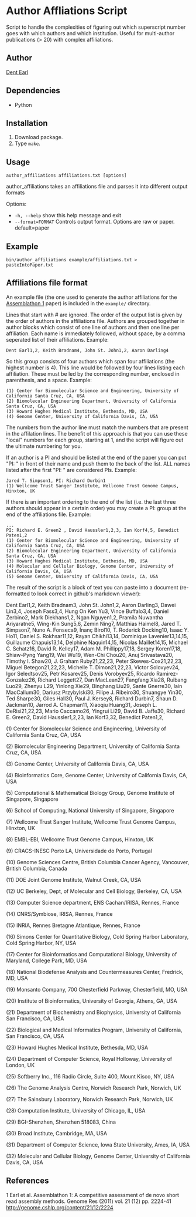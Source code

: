 # Author Affliations Script
Script to handle the complexities of figuring out which superscript number goes with which authors and which institution. Useful for multi-author publications (> 20) with complex affiliations.

## Author
[Dent Earl](https://github.com/dentearl/)

## Dependencies
* Python

## Installation
1. Download package.
2. Type <code>make</code>.

## Usage
<code>author_affiliations affiliations.txt [options]</code>

author_affiliations takes an affiliations file and parses it into different output formats

Options:

* <code>-h, --help</code>        show this help message and exit
* <code>--format=FORMAT</code>   Controls output format. Options are raw or paper. default=paper

## Example
<code>bin/author_affiliations example/affiliations.txt > pasteIntoPaper.txt</code>

## Affiliations file format

An example file (the one used to generate the author affiliations for the [Assemblathon 1](http://genome.cshlp.org/content/21/12/2224) paper) is included in the <code>example/</code> directory.

Lines that start with # are ignored. The order of the output list is given by the order of authors in the affiliations file. Authors are grouped together in author blocks which consist of one line of authors and then one line per affiliation. Each name is immediately followed, without space, by a comma seperated list of their affiliations. Example:

    Dent Earl1,2, Keith Bradnam4, John St. John1,2, Aaron Darling4

So this group consists of four authors which span four affiliations (the highest number is 4). This line would be followed by four lines listing each affiliation. These must be led by the corresponding number, enclosed in parenthesis, and a space. Example:

    (1) Center for Biomolecular Science and Engineering, University of California Santa Cruz, CA, USA
    (2) Biomolecular Engineering Department, University of California Santa Cruz, CA, USA
    (3) Howard Hughes Medical Institute, Bethesda, MD, USA
    (4) Genome Center, University of California Davis, CA, USA

The numbers from the author line must match the numbers that are present in the affilation lines. The benefit of this approach is that you can use these "local" numbers for each group, starting at 1, and the script will figure out the ultimate numbering for you.

If an author is a PI and should be listed at the end of the paper you can put "PI: " in front of their name and push them to the back of the list. ALL names listed after the first "PI: " are considered PIs. Example:

    Jared T. Simpson1, PI: Richard Durbin1
    (1) Wellcome Trust Sanger Institute, Wellcome Trust Genome Campus, Hinxton, UK

If there is an important ordering to the end of the list (i.e. the last three authors should appear in a certain order) you may create a PI: group at the end of the affiliations file. Example:

    ...
    PI: Richard E. Green2 , David Haussler1,2,3, Ian Korf4,5, Benedict Paten1,2
    (1) Center for Biomolecular Science and Engineering, University of California Santa Cruz, CA, USA
    (2) Biomolecular Engineering Department, University of California Santa Cruz, CA, USA
    (3) Howard Hughes Medical Institute, Bethesda, MD, USA
    (4) Molecular and Cellular Biology, Genome Center, University of California Davis, CA, USA
    (5) Genome Center, University of California Davis, CA, USA

The result of the script is a block of text you can paste into a document (re-formatted to look correct in github's markdown viewer):

Dent Earl1,2, Keith Bradnam3, John St. John1,2, Aaron Darling3, Dawei Lin3,4, Joseph Fass3,4, Hung On Ken Yu3, Vince Buffalo3,4, Daniel Zerbino2, Mark Diekhans1,2, Ngan Nguyen1,2, Pramila Nuwantha Ariyaratne5, Wing-Kin Sung5,6, Zemin Ning7, Matthias Haimel8, Jared T. Simpson7, Nuno A. Fonseca9, İnanç Birol10, T. Roderick Docking10, Isaac Y. Ho11, Daniel S. Rokhsar11,12, Rayan Chikhi13,14, Dominique Lavenier13,14,15, Guillaume Chapuis13,14, Delphine Naquin14,15, Nicolas Maillet14,15, Michael C. Schatz16, David R. Kelley17, Adam M. Phillippy17,18, Sergey Koren17,18, Shiaw-Pyng Yang19, Wei Wu19, Wen-Chi Chou20, Anuj Srivastava20, Timothy I. Shaw20, J. Graham Ruby21,22,23, Peter Skewes-Cox21,22,23, Miguel Betegon21,22,23, Michelle T. Dimon21,22,23, Victor Solovyev24, Igor Seledtsov25, Petr Kosarev25, Denis Vorobyev25, Ricardo Ramirez-Gonzalez26, Richard Leggett27, Dan MacLean27, Fangfang Xia28, Ruibang Luo29, Zhenyu L29, Yinlong Xie29, Binghang Liu29, Sante Gnerre30, Iain MacCallum30, Dariusz Przybylski30, Filipe J. Ribeiro30, Shuangye Yin30, Ted Sharpe30, Giles Hall30, Paul J. Kersey8, Richard Durbin7, Shaun D. Jackman10, Jarrod A. Chapman11, Xiaoqiu Huang31, Joseph L. DeRisi21,22,23, Mario Caccamo26, Yingrui Li29, David B. Jaffe30, Richard E. Green2, David Haussler1,2,23, Ian Korf3,32, Benedict Paten1,2,

(1) Center for Biomolecular Science and Engineering, University of California Santa Cruz, CA, USA

(2) Biomolecular Engineering Department, University of California Santa Cruz, CA, USA

(3) Genome Center, University of California Davis, CA, USA

(4) Bioinformatics Core, Genome Center, University of California Davis, CA, USA

(5) Computational & Mathematical Biology Group, Genome Institute of Singapore, Singapore

(6) School of Computing, National University of Singapore, Singapore

(7) Wellcome Trust Sanger Institute, Wellcome Trust Genome Campus, Hinxton, UK

(8) EMBL-EBI, Wellcome Trust Genome Campus, Hinxton, UK

(9) CRACS-INESC Porto LA, Universidade do Porto, Portugal

(10) Genome Sciences Centre, British Columbia Cancer Agency, Vancouver, British Columbia, Canada

(11) DOE Joint Genome Institute, Walnut Creek, CA, USA

(12) UC Berkeley, Dept, of Molecular and Cell Biology, Berkeley, CA, USA

(13) Computer Science department, ENS Cachan/IRISA, Rennes, France

(14) CNRS/Symbiose, IRISA, Rennes, France

(15) INRIA, Rennes Bretagne Atlantique, Rennes, France

(16) Simons Center for Quantitative Biology, Cold Spring Harbor Laboratory, Cold Spring Harbor, NY, USA

(17) Center for Bioinformatics and Computational Biology, University of Maryland, College Park, MD, USA

(18) National Biodefense Analysis and Countermeasures Center, Fredrick, MD, USA

(19) Monsanto Company, 700 Chesterfield Parkway, Chesterfield, MO, USA

(20) Institute of Bioinformatics, University of Georgia, Athens, GA, USA

(21) Department of Biochemistry and Biophysics, University of California San Francisco, CA, USA

(22) Biological and Medical Informatics Program, University of California, San Francisco, CA, USA

(23) Howard Hughes Medical Institute, Bethesda, MD, USA

(24) Department of Computer Science, Royal Holloway, University of London, UK

(25) Softberry Inc., 116 Radio Circle, Suite 400, Mount Kisco, NY, USA

(26) The Genome Analysis Centre, Norwich Research Park, Norwich, UK

(27) The Sainsbury Laboratory, Norwich Research Park, Norwich, UK

(28) Computation Institute, University of Chicago, IL, USA

(29) BGI-Shenzhen, Shenzhen 518083, China

(30) Broad Institute, Cambridge, MA, USA

(31) Department of Computer Science, Iowa State University, Ames, IA, USA

(32) Molecular and Cellular Biology, Genome Center, University of California Davis, CA, USA


## References
1 Earl et al. Assemblathon 1: A competitive assessment of de novo short read assembly methods. Genome Res (2011) vol. 21 (12) pp. 2224-41 http://genome.cshlp.org/content/21/12/2224
